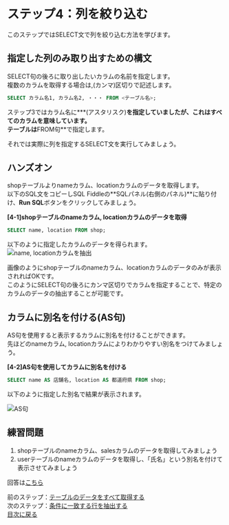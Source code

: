 # ステップ4：列を絞り込む
このステップではSELECT文で列を絞り込む方法を学びます。  

## 指定した列のみ取り出すための構文
SELECT句の後ろに取り出したいカラムの名前を指定します。  
複数のカラムを取得する場合は,(カンマ)区切りで記述します。  

```sql
SELECT カラム名1, カラム名2, ・・・ FROM <テーブル名>;
```
ステップ3ではカラム名に**\*(アスタリスク)**を指定していましたが、これはすべてのカラムを意味しています。  
テーブルは**FROM句**で指定します。  

それでは実際に列を指定するSELECT文を実行してみましょう。  


## ハンズオン
shopテーブルよりnameカラム、locationカラムのデータを取得します。  
以下のSQL文をコピーしSQL Fiddleの**SQLパネル(右側のパネル)**に貼り付け、**Run SQL**ボタンをクリックしてみましょう。  

**[4-1]shopテーブルのnameカラム, locationカラムのデータを取得**  
```sql
SELECT name, location FROM shop;
```

以下のように指定したカラムのデータを得られます。  
![name, locationカラムを抽出](https://user-images.githubusercontent.com/22129880/92432340-d826be80-f1d4-11ea-8579-44297cb88a44.png)

画像のようにshopテーブルのnameカラム、locationカラムのデータのみが表示されればOKです。  
このようにSELECT句の後ろにカンマ区切りでカラムを指定することで、特定のカラムのデータの抽出することが可能です。    

## カラムに別名を付ける(AS句)
AS句を使用すると表示するカラムに別名を付けることができます。  
先ほどのnameカラム, locationカラムによりわかりやすい別名をつけてみましょう。

**[4-2]AS句を使用してカラムに別名を付ける**  
```sql
SELECT name AS 店舗名, location AS 都道府県 FROM shop;
```

以下のように指定した別名で結果が表示されます。  

![AS句](https://user-images.githubusercontent.com/22129880/92432702-ede8b380-f1d5-11ea-8ede-1db6518cf021.png)

## 練習問題
1. shopテーブルのnameカラム、salesカラムのデータを取得してみましょう  
2. userテーブルのnameカラムのデータを取得し、「氏名」という別名を付けて表示させてみましょう  

回答は[こちら](004-select-columns-answer.md)  

前のステップ：[テーブルのデータをすべて取得する](003-select.md)  
次のステップ：[条件に一致する行を抽出する](005-where.md)  
[目次に戻る](README.md)
